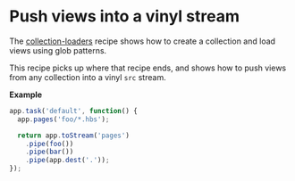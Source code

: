 # Push views into a vinyl stream

The [collection-loaders](./collection-loaders.md) recipe shows how to create a collection and load views using glob patterns.

This recipe picks up where that recipe ends, and shows how to push views from any collection into a vinyl `src` stream.

**Example**

```js
app.task('default', function() {
  app.pages('foo/*.hbs');

  return app.toStream('pages')
    .pipe(foo())
    .pipe(bar())
    .pipe(app.dest('.'));
});
```